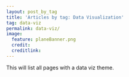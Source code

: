 ```yaml
---
layout: post_by_tag
title: 'Articles by tag: Data Visualization'
tag: data-viz
permalink: data-viz/
image:
  feature: planeBanner.png
  credit:
  creditlink: 
---
```


This will list all pages with a data viz theme.
